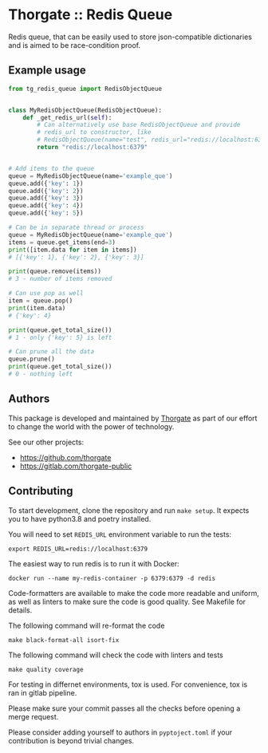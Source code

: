 # Thorgate :: Redis Queue

Redis queue, that can be easily used to store json-compatible dictionaries and is aimed to be race-condition proof.

## Example usage

```python
from tg_redis_queue import RedisObjectQueue


class MyRedisObjectQueue(RedisObjectQueue):
    def _get_redis_url(self):
        # Can alternatively use base RedisObjectQueue and provide 
        # redis_url to constructor, like 
        # RedisObjectQueue(name="test", redis_url="redis://localhost:6379")
        return "redis://localhost:6379"


# Add items to the queue
queue = MyRedisObjectQueue(name='example_que')
queue.add({'key': 1})
queue.add({'key': 2})
queue.add({'key': 3})
queue.add({'key': 4})
queue.add({'key': 5})

# Can be in separate thread or process
queue = MyRedisObjectQueue(name='example_que')
items = queue.get_items(end=3)
print([item.data for item in items])
# [{'key': 1}, {'key': 2}, {'key': 3}]

print(queue.remove(items))
# 3 - number of items removed

# Can use pop as well
item = queue.pop()
print(item.data)
# {'key': 4}

print(queue.get_total_size())
# 1 - only {'key': 5} is left

# Can prune all the data
queue.prune()
print(queue.get_total_size())
# 0 - nothing left
```

## Authors

This package is developed and maintained by [Thorgate](https://thorgate.eu) as 
part of our effort to change the world with the power of technology. 

See our other projects:
* https://github.com/thorgate
* https://gitlab.com/thorgate-public

## Contributing

To start development, clone the repository and run `make setup`. It expects you to 
have python3.8 and poetry installed.

You will need to set `REDIS_URL` environment variable to run the tests:

```shell
export REDIS_URL=redis://localhost:6379
```

The easiest way to run redis is to run it with Docker:
```shell
docker run --name my-redis-container -p 6379:6379 -d redis
```

Code-formatters are available to make the code more readable and uniform, as well as 
linters to make sure the code is good quality. See Makefile for details. 

The following command will re-format the code
```shell
make black-format-all isort-fix
```

The following command will check the code with linters and tests
```shell
make quality coverage
```

For testing in differnet environments, tox is used. For convenience, tox is ran in
gitlab pipeline.

Please make sure your commit passes all the checks before opening a merge request.

Please consider adding yourself to authors in `pyptoject.toml` if your contribution
is beyond trivial changes.
